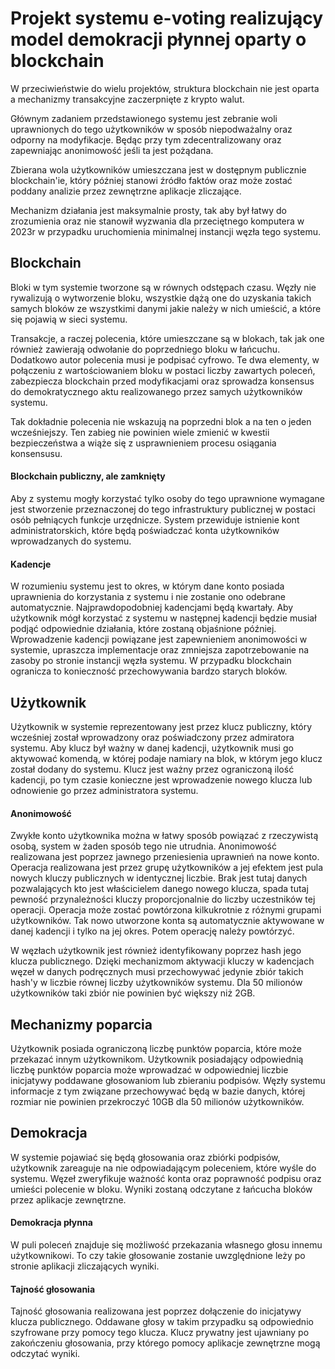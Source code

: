 # Projekt systemu e-voting realizujący model demokracji płynnej oparty o blockchain

W przeciwieństwie do wielu projektów, struktura blockchain nie jest oparta a mechanizmy transakcyjne zaczerpnięte z krypto walut.

Głównym zadaniem przedstawionego systemu jest zebranie woli uprawnionych do tego użytkowników w sposób niepodważalny oraz odporny na modyfikacje. Będąc przy tym zdecentralizowany oraz zapewniając anonimowość jeśli ta jest pożądana.

Zbierana wola użytkowników umieszczana jest w dostępnym publicznie blockchain'ie, który później stanowi źródło faktów oraz może zostać poddany analizie przez zewnętrzne aplikacje zliczające.

Mechanizm działania jest maksymalnie prosty, tak aby był łatwy do zrozumienia oraz nie stanowił wyzwania dla przeciętnego komputera w 2023r w przypadku uruchomienia minimalnej instancji węzła tego systemu.

## Blockchain

Bloki w tym systemie tworzone są w równych odstępach czasu. Węzły nie rywalizują o wytworzenie bloku, wszystkie dążą one do uzyskania takich samych bloków ze wszystkimi danymi jakie należy w nich umieścić, a które się pojawią w sieci systemu.

Transakcje, a raczej polecenia, które umieszczane są w blokach, tak jak one również zawierają odwołanie do poprzedniego bloku w łańcuchu. Dodatkowo autor polecenia musi je podpisać cyfrowo. Te dwa elementy, w połączeniu z wartościowaniem bloku w postaci liczby zawartych poleceń, zabezpiecza blockchain przed modyfikacjami oraz sprowadza konsensus do demokratycznego aktu realizowanego przez samych użytkowników systemu.

Tak dokładnie polecenia nie wskazują na poprzedni blok a na ten o jeden wcześniejszy. Ten zabieg nie powinien wiele zmienić w kwestii bezpieczeństwa a wiąże się z usprawnieniem procesu osiągania konsensusu.
#### Blockchain publiczny, ale zamknięty

Aby z systemu mogły korzystać tylko osoby do tego uprawnione wymagane jest stworzenie przeznaczonej do tego infrastruktury publicznej w postaci osób pełniących funkcje urzędnicze. System przewiduje istnienie kont administratorskich, które będą poświadczać konta użytkowników wprowadzanych do systemu.
#### Kadencje

W rozumieniu systemu jest to okres, w którym dane konto posiada uprawnienia do korzystania z systemu i nie zostanie ono odebrane automatycznie. Najprawdopodobniej kadencjami będą kwartały. Aby użytkownik mógł korzystać z systemu w następnej kadencji będzie musiał podjąć odpowiednie działania, które zostaną objaśnione później.
Wprowadzenie kadencji powiązane jest zapewnieniem anonimowości w systemie, upraszcza implementacje oraz zmniejsza zapotrzebowanie na zasoby po stronie instancji węzła systemu. W przypadku blockchain ogranicza to konieczność przechowywania bardzo starych bloków.
## Użytkownik

Użytkownik w systemie reprezentowany jest przez klucz publiczny, który wcześniej został wprowadzony oraz poświadczony przez admiratora systemu. Aby klucz był ważny w danej kadencji, użytkownik musi go aktywować komendą, w której podaje namiary na blok, w którym jego klucz został dodany do systemu. Klucz jest ważny przez ograniczoną ilość kadencji, po tym czasie konieczne jest wprowadzenie nowego klucza lub odnowienie go przez administratora systemu.
#### Anonimowość

Zwykłe konto użytkownika można w łatwy sposób powiązać z rzeczywistą osobą, system w żaden sposób tego nie utrudnia.
Anonimowość realizowana jest poprzez jawnego przeniesienia uprawnień na nowe konto. Operacja realizowana jest przez grupę użytkowników a jej efektem jest pula nowych kluczy publicznych w identycznej liczbie. Brak jest tutaj danych pozwalających kto jest właścicielem danego nowego klucza, spada tutaj pewność przynależności kluczy proporcjonalnie do liczby uczestników tej operacji. Operacja może zostać powtórzona kilkukrotnie z różnymi grupami użytkowników.
Tak nowo utworzone konta są automatycznie aktywowane w danej kadencji i tylko na jej okres. Potem operację należy powtórzyć.

W węzłach użytkownik jest również identyfikowany poprzez hash jego klucza publicznego. Dzięki mechanizmom aktywacji kluczy w kadencjach węzeł w danych podręcznych musi przechowywać jedynie zbiór takich hash'y w liczbie równej liczby użytkowników systemu. Dla 50 milionów użytkowników taki zbiór nie powinien być większy niż 2GB.
## Mechanizmy poparcia

Użytkownik posiada ograniczoną liczbę punktów poparcia, które może przekazać innym użytkownikom. Użytkownik posiadający odpowiednią liczbę punktów poparcia może wprowadzać w odpowiedniej liczbie inicjatywy poddawane głosowaniom lub zbieraniu podpisów. Węzły systemu informacje z tym związane przechowywać będą w bazie danych, której rozmiar nie powinien przekroczyć 10GB dla 50 milionów użytkowników.
## Demokracja

W systemie pojawiać się będą głosowania oraz zbiórki podpisów, użytkownik zareaguje na nie odpowiadającym poleceniem, które wyśle do systemu. Węzeł zweryfikuje ważność konta oraz poprawność podpisu oraz umieści polecenie w bloku. Wyniki zostaną odczytane z łańcucha bloków przez aplikacje zewnętrzne.
#### Demokracja płynna

W puli poleceń znajduje się możliwość przekazania własnego głosu innemu użytkownikowi. To czy takie głosowanie zostanie uwzględnione leży po stronie aplikacji zliczających wyniki.
#### Tajność głosowania

Tajność głosowania realizowana jest poprzez dołączenie do inicjatywy klucza publicznego. Oddawane głosy w takim przypadku są odpowiednio szyfrowane przy pomocy tego klucza. Klucz prywatny jest ujawniany po zakończeniu głosowania, przy którego pomocy aplikacje zewnętrzne mogą odczytać wyniki.


